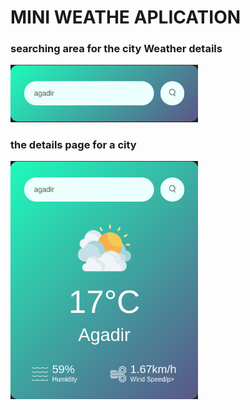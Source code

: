 # MINI WEATHE APLICATION




### searching area for the city Weather details
<img src="img/searchCity.png" width="300" style="display: inline-block; margin-right: 10px;" />




### the details page for a city 

<img src="img/cityDetails.png" width="300" style="display: inline-block;" />
